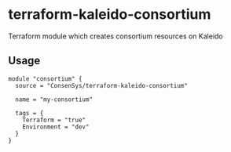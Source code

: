 # terraform-kaleido-consortium
Terraform module which creates consortium resources on Kaleido

## Usage

```hcl
module "consortium" {
  source = "ConsenSys/terraform-kaleido-consortium"

  name = "my-consortium"

  tags = {
    Terraform = "true"
    Environment = "dev"
  }
}
```